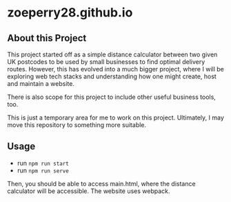 # zoeperry28.github.io
## About this Project

This project started off as a simple distance calculator between two given UK postcodes to be used by small businesses to find optimal delivery routes. However, this has evolved into a much bigger project, where I will be exploring web tech stacks and understanding how one might create, host and maintain a website. 

There is also scope for this project to include other useful business tools, too.

This is just a temporary area for me to work on this project. Ultimately, I may move this repository to something more suitable.

Usage
---
- run `npm run start`
- run `npm run serve`
  
Then, you should be able to access main.html, where the distance calculator will be accessible. The website uses webpack.